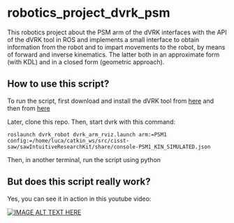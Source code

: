 # robotics_project_dvrk_psm

This robotics project about the PSM arm of the dVRK interfaces with the API of the dVRK tool in ROS and implements a small interface to obtain information from the robot and to impart movements to the robot, by means of forward and inverse kinematics. The latter both in an approximate form (with KDL) and in a closed form (geometric approach).


## How to use this script?

To run the script, first download and install the dVRK tool from [here](https://github.com/jhu-dvrk/sawIntuitiveResearchKit/wiki/CatkinBuild) and then from [here](https://github.com/jhu-dvrk/sawIntuitiveResearchKit/wiki/Kinematics-Simulation)

Later, clone this repo.
Then, start dvrk with this command:

```
roslaunch dvrk_robot dvrk_arm_rviz.launch arm:=PSM1 config:=/home/luca/catkin_ws/src/cisst-saw/sawIntuitiveResearchKit/share/console-PSM1_KIN_SIMULATED.json
```

Then, in another terminal, run the script using python


## But does this script really work?

Yes, you can see it in action in this youtube video:

[![IMAGE ALT TEXT HERE](https://img.youtube.com/vi/V8fZ8WUCJoM/0.jpg)](https://www.youtube.com/watch?v=V8fZ8WUCJoM)
